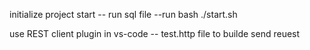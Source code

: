 
initialize project
start 
-- run sql file
--run bash ./start.sh

use REST client plugin in vs-code
-- test.http file to builde send reuest
